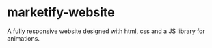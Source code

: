 # marketify-website
A fully responsive website designed with html, css and a JS library for animations.
